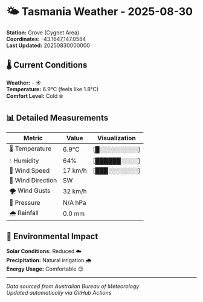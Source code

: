 # 🌤️ Tasmania Weather - 2025-08-30

**Station:** Grove (Cygnet Area)  
**Coordinates:** -43.1647,147.0584  
**Last Updated:** 20250830000000

## 🌡️ Current Conditions

**Weather:** - ☀️  
**Temperature:** 6.9°C (feels like 1.8°C)  
**Comfort Level:** Cold ❄️

## 📊 Detailed Measurements

| Metric | Value | Visualization |
|--------|-------|---------------|
| 🌡️ Temperature | 6.9°C | [█░░░░░░░░░] |
| 💧 Humidity | 64% | [██████░░░░] |
| 💨 Wind Speed | 17 km/h | [███░░░░░░░] |
| 🧭 Wind Direction | SW | |
| 🌪️ Wind Gusts | 32 km/h | |
| 🔽 Pressure | N/A hPa | |
| 🌧️ Rainfall | 0.0 mm | |

## 🌱 Environmental Impact

**Solar Conditions:** Reduced ☁️  
**Precipitation:** Natural irrigation 🌧️  
**Energy Usage:** Comfortable 😌

---
*Data sourced from Australian Bureau of Meteorology*  
*Updated automatically via GitHub Actions*
